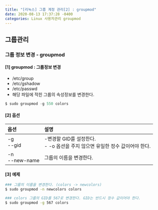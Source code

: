 ```yaml
---
title: "[리눅스] 그룹 계정 관리[2] : groupmod"
date: 2020-08-13 17:37:28 -0400
categories: Linux 사용자관리 groupmod
---
```


## 그룹관리

### 그룹 정보 변경 - groupmod

#### [1] groupmod : 그룹정보 변경
- /etc/group
- /etc/gshadow
- /etc/passwd
- 해당 파일에 적힌 그룹의 속성정보를 변경한다.

```s
$ sudo groupmod -g 550 colors
```

#### [2] 옵션

|옵션            |설명                                |
|:--------------|:-----------------------------------|
|-g<br/>--gid|-변경할 GID를 설정한다.<br/>- -o 옵션을 주지 않으면 유일한 정수 값이어야 한다.|
|-n<br/>--new-name|그룹의 이름을 변경한다.|




#### [3] 예제
```bash
### 그룹의 이름을 변경한다. (colors -> newcolors)
$ sudo groupmod -n newcolors colors

### colors 그룹의 GID를 567로 변경한다. GID는 반드시 정수 값이어야 한다.
$ sudo groupmod -g 567 colors
```